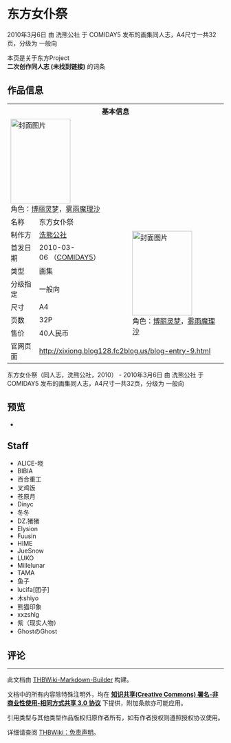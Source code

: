 # 东方女仆祭

<!-- source html: G:\repos\THBWiki-Markdown-Builder\THBWikiMarkdown\Temp\main\4\42\ns0%3A%E4%B8%9C%E6%96%B9%E5%A5%B3%E4%BB%86%E7%A5%AD.html -->

2010年3月6日 由 洗熊公社 于 COMIDAY5 发布的画集同人志，A4尺寸一共32页，分级为 一般向

本页是关于东方Project  
 **二次创作同人志 (未找到链接)** 的词条
## 作品信息

<table><tbody><tr><th colspan="3">基本信息</th></tr><tr><td class="cover-artwork-mobile" colspan="2"><a href="./文件-东方女仆祭封面.jpg.md" class="image" title="封面图片"><img alt="封面图片" src="https://upload.thwiki.cc/thumb/a/a6/%E4%B8%9C%E6%96%B9%E5%A5%B3%E4%BB%86%E7%A5%AD%E5%B0%81%E9%9D%A2.jpg/139px-%E4%B8%9C%E6%96%B9%E5%A5%B3%E4%BB%86%E7%A5%AD%E5%B0%81%E9%9D%A2.jpg" decoding="async" loading="lazy" width="139" height="196" srcset="https://upload.thwiki.cc/thumb/a/a6/%E4%B8%9C%E6%96%B9%E5%A5%B3%E4%BB%86%E7%A5%AD%E5%B0%81%E9%9D%A2.jpg/208px-%E4%B8%9C%E6%96%B9%E5%A5%B3%E4%BB%86%E7%A5%AD%E5%B0%81%E9%9D%A2.jpg 1.5x, https://upload.thwiki.cc/thumb/a/a6/%E4%B8%9C%E6%96%B9%E5%A5%B3%E4%BB%86%E7%A5%AD%E5%B0%81%E9%9D%A2.jpg/278px-%E4%B8%9C%E6%96%B9%E5%A5%B3%E4%BB%86%E7%A5%AD%E5%B0%81%E9%9D%A2.jpg 2x" data-file-width="398" data-file-height="561"></a><div class="cover-char">角色：<a href="./博丽灵梦.md" title="博丽灵梦">博丽灵梦</a>，<a href="./雾雨魔理沙.md" title="雾雨魔理沙">雾雨魔理沙</a></div></td>
</tr><tr><td class="label">名称</td><td colspan="2"> 东方女仆祭 </td></tr><tr><td class="label">制作方</td><td><a href="./洗熊公社.md" title="洗熊公社">洗熊公社</a></td><td class="cover-artwork" rowspan="7" style="min-width:196px;"><a href="./文件-东方女仆祭封面.jpg.md" class="image" title="封面图片"><img alt="封面图片" src="https://upload.thwiki.cc/thumb/a/a6/%E4%B8%9C%E6%96%B9%E5%A5%B3%E4%BB%86%E7%A5%AD%E5%B0%81%E9%9D%A2.jpg/139px-%E4%B8%9C%E6%96%B9%E5%A5%B3%E4%BB%86%E7%A5%AD%E5%B0%81%E9%9D%A2.jpg" decoding="async" loading="lazy" width="139" height="196" srcset="https://upload.thwiki.cc/thumb/a/a6/%E4%B8%9C%E6%96%B9%E5%A5%B3%E4%BB%86%E7%A5%AD%E5%B0%81%E9%9D%A2.jpg/208px-%E4%B8%9C%E6%96%B9%E5%A5%B3%E4%BB%86%E7%A5%AD%E5%B0%81%E9%9D%A2.jpg 1.5x, https://upload.thwiki.cc/thumb/a/a6/%E4%B8%9C%E6%96%B9%E5%A5%B3%E4%BB%86%E7%A5%AD%E5%B0%81%E9%9D%A2.jpg/278px-%E4%B8%9C%E6%96%B9%E5%A5%B3%E4%BB%86%E7%A5%AD%E5%B0%81%E9%9D%A2.jpg 2x" data-file-width="398" data-file-height="561"></a><div class="cover-char">角色：<a href="./博丽灵梦.md" title="博丽灵梦">博丽灵梦</a>，<a href="./雾雨魔理沙.md" title="雾雨魔理沙">雾雨魔理沙</a></div></td>
</tr><tr><td class="label">首发日期</td><td>2010-03-06&#160;（<a href="/展会作品列表?e=COMIDAY%235">COMIDAY5</a>）</td></tr><tr><td class="label">类型</td><td>画集</td></tr><tr><td class="label">分级指定</td><td>一般向</td></tr><tr><td class="label">尺寸</td><td>A4</td></tr><tr><td class="label">页数</td><td>32P</td></tr><tr><td class="label">售价</td><td>40人民币</td></tr>
<tr><td class="label">官网页面</td><td colspan="2"><a rel="nofollow" class="external free" href="http://xixiong.blog128.fc2blog.us/blog-entry-9.html">http://xixiong.blog128.fc2blog.us/blog-entry-9.html</a></td></tr></tbody></table>

东方女仆祭（同人志，洗熊公社，2010） - 2010年3月6日 由 洗熊公社 于 COMIDAY5 发布的画集同人志，A4尺寸一共32页，分级为 一般向
## 预览
- [](./文件-东方女仆祭预览图1.jpg.md)

## Staff
- ALICE-晓
- BIBIA
- 百合重工
- 叉鸡饭
- 苍原月
- Dinyc
- 冬冬
- DZ.猪猪
- Elysion
- Fuusin
- HIME
- JueSnow
- LUKO
- Millelunar
- TAMA
- 鱼子
- lucifa[团子]
- 木shiyo
- 熊猫印象
- xxzshlg
- 紫（现实人物）
- GhostのGhost

## 评论




---

此文档由 [THBWiki-Markdown-Builder](https://github.com/Delsin-Yu/THBWiki-Markdown-Builder) 构建。

文档中的所有内容除特殊注明外，均在 [**知识共享(Creative Commons) 署名-非商业性使用-相同方式共享 3.0 协议**](https://creativecommons.org/licenses/by-sa/3.0/deed.zh-hans) 下提供，附加条款亦可能应用。

引用类型与其他类型作品版权归原作者所有，如有作者授权则遵照授权协议使用。

详细请查阅 [THBWiki：免责声明](https://thbwiki.cc/THBWiki:%E5%85%8D%E8%B4%A3%E5%A3%B0%E6%98%8E)。

